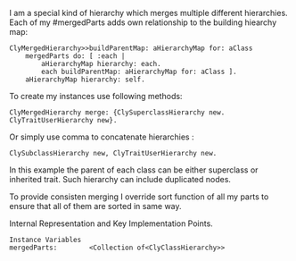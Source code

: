 I am a special kind of hierarchy which merges multiple different hierarchies.
Each of my #mergedParts adds own relationship to the building hiearchy map: 

	ClyMergedHierarchy>>buildParentMap: aHierarchyMap for: aClass
		mergedParts do: [ :each | 
			aHierarchyMap hierarchy: each.
			each buildParentMap: aHierarchyMap for: aClass ].
		aHierarchyMap hierarchy: self.

To create my instances use following methods:
	
	ClyMergedHierarchy merge: {ClySuperclassHierarchy new. ClyTraitUserHierarchy new}.

Or simply use comma to concatenate hierarchies	:
	
	ClySubclassHierarchy new, ClyTraitUserHierarchy new.

In this example the parent of each class can be either superclass or inherited trait.
Such hierarchy can include duplicated nodes.

To provide consisten merging I override sort function of all my parts to ensure that all of them are sorted in same way.

Internal Representation and Key Implementation Points.

    Instance Variables
	mergedParts:		<Collection of<ClyClassHierarchy>>